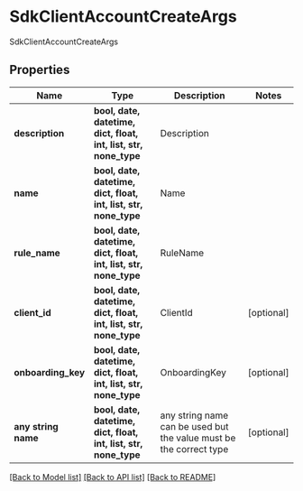 # SdkClientAccountCreateArgs

SdkClientAccountCreateArgs

## Properties
Name | Type | Description | Notes
------------ | ------------- | ------------- | -------------
**description** | **bool, date, datetime, dict, float, int, list, str, none_type** | Description | 
**name** | **bool, date, datetime, dict, float, int, list, str, none_type** | Name | 
**rule_name** | **bool, date, datetime, dict, float, int, list, str, none_type** | RuleName | 
**client_id** | **bool, date, datetime, dict, float, int, list, str, none_type** | ClientId | [optional] 
**onboarding_key** | **bool, date, datetime, dict, float, int, list, str, none_type** | OnboardingKey | [optional] 
**any string name** | **bool, date, datetime, dict, float, int, list, str, none_type** | any string name can be used but the value must be the correct type | [optional]

[[Back to Model list]](../README.md#documentation-for-models) [[Back to API list]](../README.md#documentation-for-api-endpoints) [[Back to README]](../README.md)


